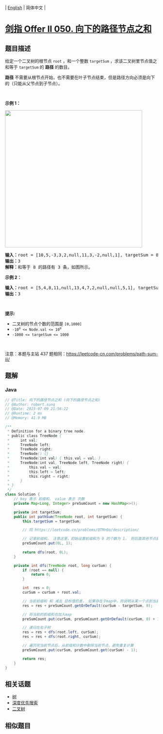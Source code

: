 
| [English](README_EN.md) | 简体中文 |

# [剑指 Offer II 050. 向下的路径节点之和](https://leetcode.cn//problems/6eUYwP/)

## 题目描述

<p>给定一个二叉树的根节点 <code>root</code>&nbsp;，和一个整数 <code>targetSum</code> ，求该二叉树里节点值之和等于 <code>targetSum</code> 的 <strong>路径</strong> 的数目。</p>

<p><strong>路径</strong> 不需要从根节点开始，也不需要在叶子节点结束，但是路径方向必须是向下的（只能从父节点到子节点）。</p>

<p>&nbsp;</p>

<p><strong>示例 1：</strong></p>

<p><img src="https://assets.leetcode.com/uploads/2021/04/09/pathsum3-1-tree.jpg" style="width: 452px; " /></p>

<pre>
<strong>输入：</strong>root = [10,5,-3,3,2,null,11,3,-2,null,1], targetSum = 8
<strong>输出：</strong>3
<strong>解释：</strong>和等于 8 的路径有 3 条，如图所示。
</pre>

<p><strong>示例 2：</strong></p>

<pre>
<strong>输入：</strong>root = [5,4,8,11,null,13,4,7,2,null,null,5,1], targetSum = 22
<strong>输出：</strong>3
</pre>

<p>&nbsp;</p>

<p><strong>提示:</strong></p>

<ul>
	<li>二叉树的节点个数的范围是 <code>[0,1000]</code></li>
	<li><meta charset="UTF-8" /><code>-10<sup><span style="font-size: 9.449999809265137px;">9</span></sup>&nbsp;&lt;= Node.val &lt;= 10<sup><span style="font-size: 9.449999809265137px;">9</span></sup></code>&nbsp;</li>
	<li><code>-1000&nbsp;&lt;= targetSum&nbsp;&lt;= 1000</code>&nbsp;</li>
</ul>

<p>&nbsp;</p>

<p><meta charset="UTF-8" />注意：本题与主站 437&nbsp;题相同：<a href="https://leetcode-cn.com/problems/path-sum-iii/">https://leetcode-cn.com/problems/path-sum-iii/</a></p>


## 题解


### Java

```Java
// @Title: 向下的路径节点之和 (向下的路径节点之和)
// @Author: robert.sunq
// @Date: 2023-07-09 21:56:22
// @Runtime: 2 ms
// @Memory: 41.9 MB

/**
 * Definition for a binary tree node.
 * public class TreeNode {
 *     int val;
 *     TreeNode left;
 *     TreeNode right;
 *     TreeNode() {}
 *     TreeNode(int val) { this.val = val; }
 *     TreeNode(int val, TreeNode left, TreeNode right) {
 *         this.val = val;
 *         this.left = left;
 *         this.right = right;
 *     }
 * }
 */
class Solution {
    // key 表示 前缀和， value 表示 次数
    private Map<Long, Integer> preSumCount = new HashMap<>();

    private int targetSum;
    public int pathSum(TreeNode root, int targetSum) {
        this.targetSum = targetSum;

        // 同 https://leetcode.cn/problems/QTMn0o/description/

        // 记录前缀和， 注意这里，初始设置前缀和为 0 的个数为 1， 则后面其他节点前缀和 - targetSum = 0时，可以直接计数为 1，不用单独加1
        preSumCount.put(0L, 1);
        
        return dfs(root, 0L);
    }

    private int dfs(TreeNode root, long curSum) {
        if (root == null) {
            return 0;
        }

        int  res = 0;
        curSum = curSum + root.val;

        // 当前前缀和 和 减去 目标值的差， 如果存在于map中，则说明从某一个点到当前点的和 等于目标值
        res = res + preSumCount.getOrDefault(curSum - targetSum, 0);

        // 将当前的前缀和也加入map
        preSumCount.put(curSum, preSumCount.getOrDefault(curSum, 0) + 1);

        // 递归左右子树
        res = res + dfs(root.left, curSum);
        res = res + dfs(root.right, curSum);

        // 遍历完当前节点后，从前缀和计数中删除当前节点，避免重复计算
        preSumCount.put(curSum, preSumCount.get(curSum) - 1);

        return res;
    }
}
```



## 相关话题

- [树](https://leetcode.cn//tag/tree)
- [深度优先搜索](https://leetcode.cn//tag/depth-first-search)
- [二叉树](https://leetcode.cn//tag/binary-tree)

## 相似题目



